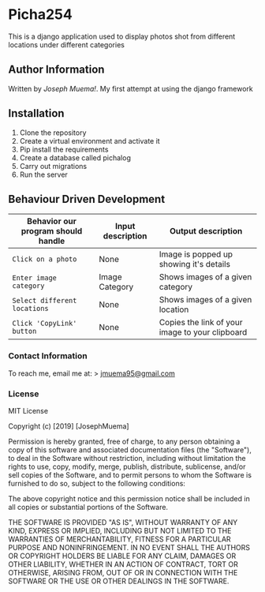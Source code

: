 # Picha254

This is a django application used to display photos shot from different locations under different categories

## Author Information
Written by *Joseph Muema!*. My first attempt at using the django framework

## Installation

1. Clone the repository
2. Create a virtual environment and activate it
3. Pip install the requirements
4. Create a database called pichalog
5. Carry out migrations
6. Run the server

## Behaviour Driven Development

| Behavior our program should handle | Input description |  Output description
| --- | --- | --- |
| `Click on a photo` | None | Image is popped up showing it's details
| `Enter image category` | Image Category |  Shows images of a given category
| `Select different locations` | None |  Shows images of a given location
| `Click 'CopyLink' button` | None |  Copies the link of your image to your clipboard


### Contact Information

To reach me, email me at: > jmuema95@gmail.com


### License
MIT License

Copyright (c) [2019] [JosephMuema]

Permission is hereby granted, free of charge, to any person obtaining a copy
of this software and associated documentation files (the "Software"), to deal
in the Software without restriction, including without limitation the rights
to use, copy, modify, merge, publish, distribute, sublicense, and/or sell
copies of the Software, and to permit persons to whom the Software is
furnished to do so, subject to the following conditions:

The above copyright notice and this permission notice shall be included in all
copies or substantial portions of the Software.

THE SOFTWARE IS PROVIDED "AS IS", WITHOUT WARRANTY OF ANY KIND, EXPRESS OR
IMPLIED, INCLUDING BUT NOT LIMITED TO THE WARRANTIES OF MERCHANTABILITY,
FITNESS FOR A PARTICULAR PURPOSE AND NONINFRINGEMENT. IN NO EVENT SHALL THE
AUTHORS OR COPYRIGHT HOLDERS BE LIABLE FOR ANY CLAIM, DAMAGES OR OTHER
LIABILITY, WHETHER IN AN ACTION OF CONTRACT, TORT OR OTHERWISE, ARISING FROM,
OUT OF OR IN CONNECTION WITH THE SOFTWARE OR THE USE OR OTHER DEALINGS IN THE
SOFTWARE.